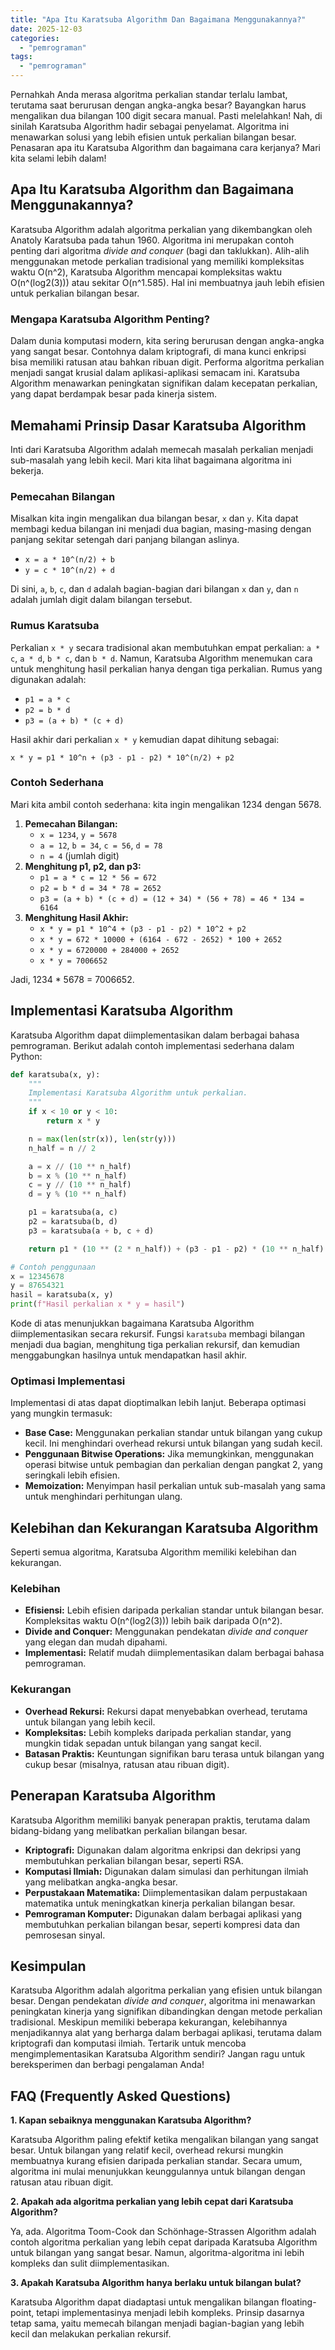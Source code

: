 ```yaml
---
title: "Apa Itu Karatsuba Algorithm Dan Bagaimana Menggunakannya?"
date: 2025-12-03
categories: 
  - "pemrograman"
tags: 
  - "pemrograman"
---
```


Pernahkah Anda merasa algoritma perkalian standar terlalu lambat, terutama saat berurusan dengan angka-angka besar? Bayangkan harus mengalikan dua bilangan 100 digit secara manual. Pasti melelahkan! Nah, di sinilah Karatsuba Algorithm hadir sebagai penyelamat. Algoritma ini menawarkan solusi yang lebih efisien untuk perkalian bilangan besar. Penasaran apa itu Karatsuba Algorithm dan bagaimana cara kerjanya? Mari kita selami lebih dalam!

## Apa Itu Karatsuba Algorithm dan Bagaimana Menggunakannya?

Karatsuba Algorithm adalah algoritma perkalian yang dikembangkan oleh Anatoly Karatsuba pada tahun 1960. Algoritma ini merupakan contoh penting dari algoritma _divide and conquer_ (bagi dan taklukkan). Alih-alih menggunakan metode perkalian tradisional yang memiliki kompleksitas waktu O(n^2), Karatsuba Algorithm mencapai kompleksitas waktu O(n^(log2(3))) atau sekitar O(n^1.585). Hal ini membuatnya jauh lebih efisien untuk perkalian bilangan besar.

### Mengapa Karatsuba Algorithm Penting?

Dalam dunia komputasi modern, kita sering berurusan dengan angka-angka yang sangat besar. Contohnya dalam kriptografi, di mana kunci enkripsi bisa memiliki ratusan atau bahkan ribuan digit. Performa algoritma perkalian menjadi sangat krusial dalam aplikasi-aplikasi semacam ini. Karatsuba Algorithm menawarkan peningkatan signifikan dalam kecepatan perkalian, yang dapat berdampak besar pada kinerja sistem.

## Memahami Prinsip Dasar Karatsuba Algorithm

Inti dari Karatsuba Algorithm adalah memecah masalah perkalian menjadi sub-masalah yang lebih kecil. Mari kita lihat bagaimana algoritma ini bekerja.

### Pemecahan Bilangan

Misalkan kita ingin mengalikan dua bilangan besar, `x` dan `y`. Kita dapat membagi kedua bilangan ini menjadi dua bagian, masing-masing dengan panjang sekitar setengah dari panjang bilangan aslinya.

- `x = a * 10^(n/2) + b`
- `y = c * 10^(n/2) + d`

Di sini, `a`, `b`, `c`, dan `d` adalah bagian-bagian dari bilangan `x` dan `y`, dan `n` adalah jumlah digit dalam bilangan tersebut.

### Rumus Karatsuba

Perkalian `x * y` secara tradisional akan membutuhkan empat perkalian: `a * c`, `a * d`, `b * c`, dan `b * d`. Namun, Karatsuba Algorithm menemukan cara untuk menghitung hasil perkalian hanya dengan tiga perkalian. Rumus yang digunakan adalah:

- `p1 = a * c`
- `p2 = b * d`
- `p3 = (a + b) * (c + d)`

Hasil akhir dari perkalian `x * y` kemudian dapat dihitung sebagai:

`x * y = p1 * 10^n + (p3 - p1 - p2) * 10^(n/2) + p2`

### Contoh Sederhana

Mari kita ambil contoh sederhana: kita ingin mengalikan 1234 dengan 5678.

1. **Pemecahan Bilangan:**
    - `x = 1234`, `y = 5678`
    - `a = 12`, `b = 34`, `c = 56`, `d = 78`
    - `n = 4` (jumlah digit)
2. **Menghitung p1, p2, dan p3:**
    - `p1 = a * c = 12 * 56 = 672`
    - `p2 = b * d = 34 * 78 = 2652`
    - `p3 = (a + b) * (c + d) = (12 + 34) * (56 + 78) = 46 * 134 = 6164`
3. **Menghitung Hasil Akhir:**
    - `x * y = p1 * 10^4 + (p3 - p1 - p2) * 10^2 + p2`
    - `x * y = 672 * 10000 + (6164 - 672 - 2652) * 100 + 2652`
    - `x * y = 6720000 + 284000 + 2652`
    - `x * y = 7006652`

Jadi, 1234 \* 5678 = 7006652.

## Implementasi Karatsuba Algorithm

Karatsuba Algorithm dapat diimplementasikan dalam berbagai bahasa pemrograman. Berikut adalah contoh implementasi sederhana dalam Python:

```python
def karatsuba(x, y):
    """
    Implementasi Karatsuba Algorithm untuk perkalian.
    """
    if x < 10 or y < 10:
        return x * y

    n = max(len(str(x)), len(str(y)))
    n_half = n // 2

    a = x // (10 ** n_half)
    b = x % (10 ** n_half)
    c = y // (10 ** n_half)
    d = y % (10 ** n_half)

    p1 = karatsuba(a, c)
    p2 = karatsuba(b, d)
    p3 = karatsuba(a + b, c + d)

    return p1 * (10 ** (2 * n_half)) + (p3 - p1 - p2) * (10 ** n_half) + p2

# Contoh penggunaan
x = 12345678
y = 87654321
hasil = karatsuba(x, y)
print(f"Hasil perkalian x * y = hasil")
```

Kode di atas menunjukkan bagaimana Karatsuba Algorithm diimplementasikan secara rekursif. Fungsi `karatsuba` membagi bilangan menjadi dua bagian, menghitung tiga perkalian rekursif, dan kemudian menggabungkan hasilnya untuk mendapatkan hasil akhir.

### Optimasi Implementasi

Implementasi di atas dapat dioptimalkan lebih lanjut. Beberapa optimasi yang mungkin termasuk:

- **Base Case:** Menggunakan perkalian standar untuk bilangan yang cukup kecil. Ini menghindari overhead rekursi untuk bilangan yang sudah kecil.
- **Penggunaan Bitwise Operations:** Jika memungkinkan, menggunakan operasi bitwise untuk pembagian dan perkalian dengan pangkat 2, yang seringkali lebih efisien.
- **Memoization:** Menyimpan hasil perkalian untuk sub-masalah yang sama untuk menghindari perhitungan ulang.

## Kelebihan dan Kekurangan Karatsuba Algorithm

Seperti semua algoritma, Karatsuba Algorithm memiliki kelebihan dan kekurangan.

### Kelebihan

- **Efisiensi:** Lebih efisien daripada perkalian standar untuk bilangan besar. Kompleksitas waktu O(n^(log2(3))) lebih baik daripada O(n^2).
- **Divide and Conquer:** Menggunakan pendekatan _divide and conquer_ yang elegan dan mudah dipahami.
- **Implementasi:** Relatif mudah diimplementasikan dalam berbagai bahasa pemrograman.

### Kekurangan

- **Overhead Rekursi:** Rekursi dapat menyebabkan overhead, terutama untuk bilangan yang lebih kecil.
- **Kompleksitas:** Lebih kompleks daripada perkalian standar, yang mungkin tidak sepadan untuk bilangan yang sangat kecil.
- **Batasan Praktis:** Keuntungan signifikan baru terasa untuk bilangan yang cukup besar (misalnya, ratusan atau ribuan digit).

## Penerapan Karatsuba Algorithm

Karatsuba Algorithm memiliki banyak penerapan praktis, terutama dalam bidang-bidang yang melibatkan perkalian bilangan besar.

- **Kriptografi:** Digunakan dalam algoritma enkripsi dan dekripsi yang membutuhkan perkalian bilangan besar, seperti RSA.
- **Komputasi Ilmiah:** Digunakan dalam simulasi dan perhitungan ilmiah yang melibatkan angka-angka besar.
- **Perpustakaan Matematika:** Diimplementasikan dalam perpustakaan matematika untuk meningkatkan kinerja perkalian bilangan besar.
- **Pemrograman Komputer:** Digunakan dalam berbagai aplikasi yang membutuhkan perkalian bilangan besar, seperti kompresi data dan pemrosesan sinyal.

## Kesimpulan

Karatsuba Algorithm adalah algoritma perkalian yang efisien untuk bilangan besar. Dengan pendekatan _divide and conquer_, algoritma ini menawarkan peningkatan kinerja yang signifikan dibandingkan dengan metode perkalian tradisional. Meskipun memiliki beberapa kekurangan, kelebihannya menjadikannya alat yang berharga dalam berbagai aplikasi, terutama dalam kriptografi dan komputasi ilmiah. Tertarik untuk mencoba mengimplementasikan Karatsuba Algorithm sendiri? Jangan ragu untuk bereksperimen dan berbagi pengalaman Anda!

## FAQ (Frequently Asked Questions)

**1\. Kapan sebaiknya menggunakan Karatsuba Algorithm?**

Karatsuba Algorithm paling efektif ketika mengalikan bilangan yang sangat besar. Untuk bilangan yang relatif kecil, overhead rekursi mungkin membuatnya kurang efisien daripada perkalian standar. Secara umum, algoritma ini mulai menunjukkan keunggulannya untuk bilangan dengan ratusan atau ribuan digit.

**2\. Apakah ada algoritma perkalian yang lebih cepat dari Karatsuba Algorithm?**

Ya, ada. Algoritma Toom-Cook dan Schönhage-Strassen Algorithm adalah contoh algoritma perkalian yang lebih cepat daripada Karatsuba Algorithm untuk bilangan yang sangat besar. Namun, algoritma-algoritma ini lebih kompleks dan sulit diimplementasikan.

**3\. Apakah Karatsuba Algorithm hanya berlaku untuk bilangan bulat?**

Karatsuba Algorithm dapat diadaptasi untuk mengalikan bilangan floating-point, tetapi implementasinya menjadi lebih kompleks. Prinsip dasarnya tetap sama, yaitu memecah bilangan menjadi bagian-bagian yang lebih kecil dan melakukan perkalian rekursif.
